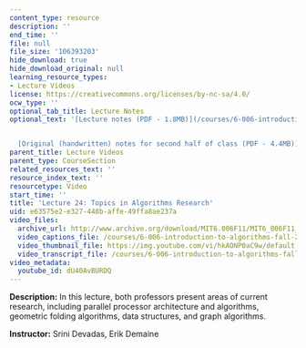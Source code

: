 ```yaml
---
content_type: resource
description: ''
end_time: ''
file: null
file_size: '106393203'
hide_download: true
hide_download_original: null
learning_resource_types:
- Lecture Videos
license: https://creativecommons.org/licenses/by-nc-sa/4.0/
ocw_type: ''
optional_tab_title: Lecture Notes
optional_text: '[Lecture notes (PDF - 1.8MB)](/courses/6-006-introduction-to-algorithms-fall-2011/resources/mit6_006f11_lec24)


  [Original (handwritten) notes for second half of class (PDF - 4.4MB)](/courses/6-006-introduction-to-algorithms-fall-2011/resources/mit6_006f11_lec24_orig)'
parent_title: Lecture Videos
parent_type: CourseSection
related_resources_text: ''
resource_index_text: ''
resourcetype: Video
start_time: ''
title: 'Lecture 24: Topics in Algorithms Research'
uid: e63575e2-e327-448b-affe-49ffa8ae237a
video_files:
  archive_url: http://www.archive.org/download/MIT6.006F11/MIT6_006F11_lec24_300k.mp4
  video_captions_file: /courses/6-006-introduction-to-algorithms-fall-2011/ed91ddaefc445a76b7931c248b5da3f9_dU40AvBURDQ.vtt
  video_thumbnail_file: https://img.youtube.com/vi/hkAONP0aC9w/default.jpg
  video_transcript_file: /courses/6-006-introduction-to-algorithms-fall-2011/2f76be68b02d7292084bbe5d0e39ebab_dU40AvBURDQ.pdf
video_metadata:
  youtube_id: dU40AvBURDQ
---
```


**Description:** In this lecture, both professors present areas of current research, including parallel processor architecture and algorithms, geometric folding algorithms, data structures, and graph algorithms.

**Instructor:** Srini Devadas, Erik Demaine

